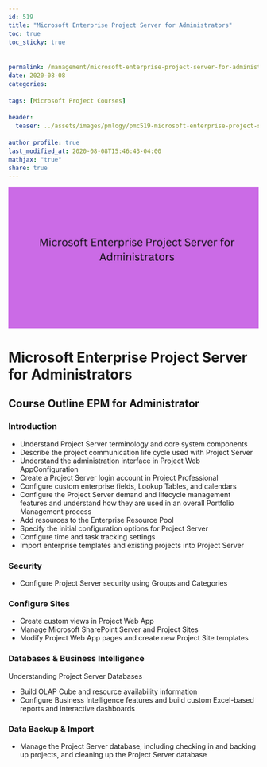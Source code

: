 ```yaml
---
id: 519    
title: "Microsoft Enterprise Project Server for Administrators"
toc: true
toc_sticky: true


permalink: /management/microsoft-enterprise-project-server-for-administrators
date: 2020-08-08
categories:

tags: [Microsoft Project Courses]

header:
  teaser: ../assets/images/pmlogy/pmc519-microsoft-enterprise-project-server-for-administrators.jpg

author_profile: true
last_modified_at: 2020-08-08T15:46:43-04:00
mathjax: "true"
share: true
---
```


![Microsoft Enterprise Project Server For Administrators](../assets/images/pmlogy/pmc519-microsoft-enterprise-project-server-for-administrators.jpg)

# Microsoft Enterprise Project Server for Administrators

## Course Outline EPM for Administrator

### Introduction

*   Understand Project Server terminology and core system components
*   Describe the project communication life cycle used with Project Server
*   Understand the administration interface in Project Web AppConfiguration
*   Create a Project Server login account in Project Professional
*   Configure custom enterprise fields, Lookup Tables, and calendars
*   Configure the Project Server demand and lifecycle management features and understand how they are used in an overall Portfolio Management process
*   Add resources to the Enterprise Resource Pool
*   Specify the initial configuration options for Project Server
*   Configure time and task tracking settings
*   Import enterprise templates and existing projects into Project Server

### Security

*   Configure Project Server security using Groups and Categories

### Configure Sites

*   Create custom views in Project Web App
*   Manage Microsoft SharePoint Server and Project Sites
*   Modify Project Web App pages and create new Project Site templates

### Databases & Business Intelligence

Understanding Project Server Databases

*   Build OLAP Cube and resource availability information
*   Configure Business Intelligence features and build custom Excel-based reports and interactive dashboards

### Data Backup & Import

*   Manage the Project Server database, including checking in and backing up projects, and cleaning up the Project Server database